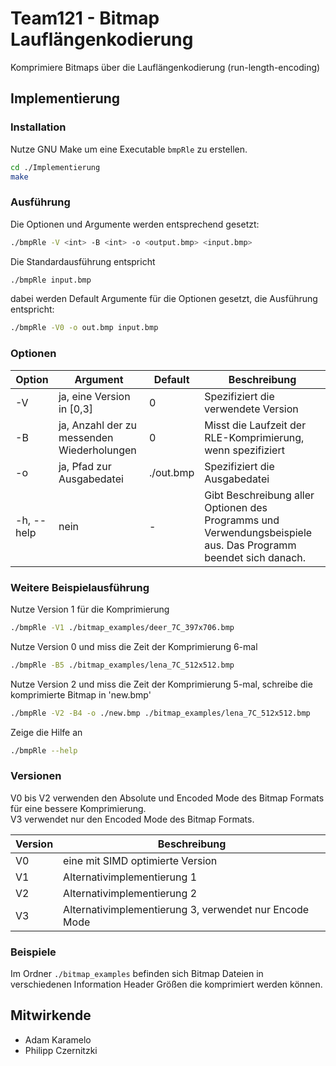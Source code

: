 # Team121 - Bitmap Lauflängenkodierung

Komprimiere Bitmaps über die Lauflängenkodierung (run-length-encoding)

## Implementierung

### Installation

Nutze GNU Make um eine Executable `bmpRle` zu erstellen.
```bash
cd ./Implementierung
make
```

### Ausführung

Die Optionen und Argumente werden entsprechend gesetzt:
```bash
./bmpRle -V <int> -B <int> -o <output.bmp> <input.bmp>
```

Die Standardausführung entspricht
```bash
./bmpRle input.bmp
```
dabei werden Default Argumente für die Optionen gesetzt, die Ausführung entspricht:
```bash
./bmpRle -V0 -o out.bmp input.bmp
```

### Optionen

| Option     | Argument                                                      | Default   | Beschreibung       |
|------------|---------------------------------------------------------------|-----------|----------------------------------------------------------------------------------------------------------------|
| -V         | ja, eine Version in [0,3]                                     | 0         | Spezifiziert die verwendete Version |
| -B         | ja, Anzahl der zu messenden Wiederholungen                    | 0         | Misst die Laufzeit der RLE-Komprimierung, wenn spezifiziert
| -o         | ja, Pfad zur Ausgabedatei                                     | ./out.bmp | Spezifiziert die Ausgabedatei
| -h, --help | nein                                                          | -         | Gibt Beschreibung aller Optionen des Programms und Verwendungsbeispiele aus. Das Programm beendet sich danach. | 

### Weitere Beispielausführung

Nutze Version 1 für die Komprimierung
```bash
./bmpRle -V1 ./bitmap_examples/deer_7C_397x706.bmp
```

Nutze Version 0 und miss die Zeit der Komprimierung 6-mal
```bash
./bmpRle -B5 ./bitmap_examples/lena_7C_512x512.bmp
```

Nutze Version 2 und miss die Zeit der Komprimierung 5-mal, schreibe die komprimierte Bitmap in 'new.bmp'
```bash
./bmpRle -V2 -B4 -o ./new.bmp ./bitmap_examples/lena_7C_512x512.bmp
```

Zeige die Hilfe an
```bash
./bmpRle --help
```

### Versionen

V0 bis V2 verwenden den Absolute und Encoded Mode des Bitmap Formats für eine bessere Komprimierung.<br>
V3 verwendet nur den Encoded Mode des Bitmap Formats.

| Version | Beschreibung                                                                        |
|---------|-------------------------------------------------------------------------------------|
| V0      | eine mit SIMD optimierte Version                                                    |
| V1      | Alternativimplementierung 1                                                         |
| V2      | Alternativimplementierung 2                                                         |     
| V3      | Alternativimplementierung 3, verwendet nur Encode Mode                              |

### Beispiele
Im Ordner `./bitmap_examples` befinden sich Bitmap Dateien in verschiedenen Information Header Größen die komprimiert werden können.

## Mitwirkende

- Adam Karamelo
- Philipp Czernitzki
